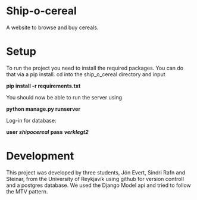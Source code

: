 # Ship-o-cereal

A website to browse and buy cereals.

# Setup
To run the project you need to install the required packages. You can do that via a pip install.
cd into the ship_o_cereal directory and input

**pip install -r requirements.txt** 

You should now be able to run the server using

**python manage.py runserver**

Log-in for database:

**user** ***shipocereal*** 
**pass** ***verklegt2***

# Development
This project was developed by three students, Jón Evert, Sindri Rafn and Steinar, from the University of Reykjavík using github for version controll and a postgres database. We used the Django Model api and tried to follow the MTV pattern.
